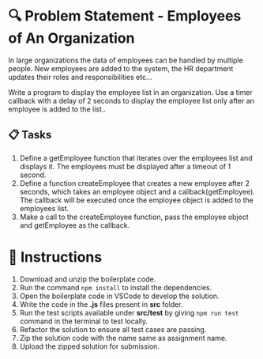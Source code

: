 
# 🔍 Problem Statement - Employees of An Organization

In large organizations the data of employees can be handled by multiple people. New employees are added to the system, the HR department updates their roles and responsibilities etc...

Write a program to display the employee list in an organization. Use a timer callback with a delay of 2 seconds to display the employee list only after an employee is added to the list..

## 📋 Tasks

1. Define a getEmployee function that iterates over the employees list and displays it. The employees must be displayed after a timeout of 1 second.​
2. Define a function createEmployee that creates a new employee after 2 seconds, which takes an employee object and a callback(getEmployee). The callback will be executed once the employee object is added to the employees list.​
3. Make a call to the createEmployee function, pass the employee object and getEmployee as the callback.​

# 📝 Instructions

1. Download and unzip the boilerplate code.
2. Run the command `npm install` to install the dependencies.
3. Open the boilerplate code in VSCode to develop the solution.
4. Write the code in the **.js** files present in **src** folder.
5. Run the test scripts available under **src/test** by giving `npm run test` command in the terminal to test locally.
6. Refactor the solution to ensure all test cases are passing.
7. Zip the solution code with the name same as assignment name.
8. Upload the zipped solution for submission.
